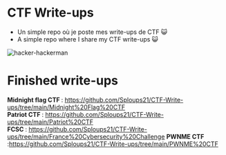 # CTF Write-ups

- Un simple repo où je poste mes write-ups de CTF 😺
- A simple repo where I share my CTF write-ups 😺

![hacker-hackerman](https://user-images.githubusercontent.com/66923124/164998527-875325d0-6303-48a0-8adb-0a85ced13c86.gif)


# Finished write-ups

<strong> Midnight flag CTF </strong> : https://github.com/Sploups21/CTF-Write-ups/tree/main/Midnight%20Flag%20CTF <br>
<strong> Patriot CTF </strong> : https://github.com/Sploups21/CTF-Write-ups/tree/main/Patriot%20CTF <br>
<strong> FCSC </strong> : https://github.com/Sploups21/CTF-Write-ups/tree/main/France%20Cybersecurity%20Challenge
<strong> PWNME CTF </strong> :https://github.com/Sploups21/CTF-Write-ups/tree/main/PWNME%20CTF
